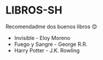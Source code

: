 # LIBROS-SH
Recomendadme dos buenos libros 😊

- Invisible - Eloy Moreno
- Fuego y Sangre - George R.R.
- Harry Potter - J.K. Rowling
